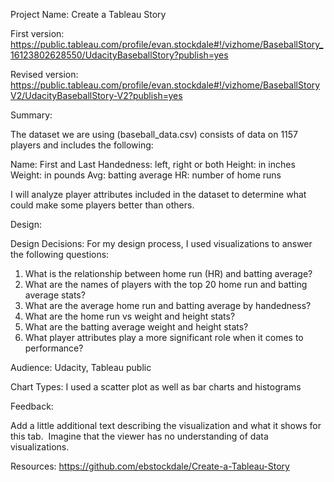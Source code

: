 


Project Name: Create a Tableau Story

First version: https://public.tableau.com/profile/evan.stockdale#!/vizhome/BaseballStory_16123802628550/UdacityBaseballStory?publish=yes 

Revised version: 
https://public.tableau.com/profile/evan.stockdale#!/vizhome/BaseballStoryV2/UdacityBaseballStory-V2?publish=yes

Summary: 

The dataset we are using (baseball_data.csv) consists of data on 1157 players and includes the following: 

Name: First and Last
Handedness: left, right or both
Height: in inches
Weight: in pounds
Avg: batting average
HR: number of home runs


I will analyze player attributes included in the dataset to determine what could make some players better than others. 

Design:

Design Decisions: For my design process, I used visualizations to answer the following questions: 

1) What is the relationship between home run (HR) and batting average?
2) What are the names of players with the top 20 home run and batting average stats?
3) What are the average home run and batting average by handedness?
4) What are the home run vs weight and height stats?
5) What are the batting average weight and height stats?
6) What player attributes play a more significant role when it comes to performance?

Audience: Udacity, Tableau public

Chart Types: I used a scatter plot as well as bar charts and histograms

Feedback:

Add a little additional text describing the visualization and what it shows for this tab.  Imagine that the viewer has no understanding of data visualizations. 

Resources: 
https://github.com/ebstockdale/Create-a-Tableau-Story